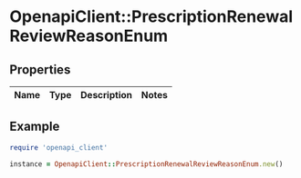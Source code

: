 # OpenapiClient::PrescriptionRenewalReviewReasonEnum

## Properties

| Name | Type | Description | Notes |
| ---- | ---- | ----------- | ----- |

## Example

```ruby
require 'openapi_client'

instance = OpenapiClient::PrescriptionRenewalReviewReasonEnum.new()
```

